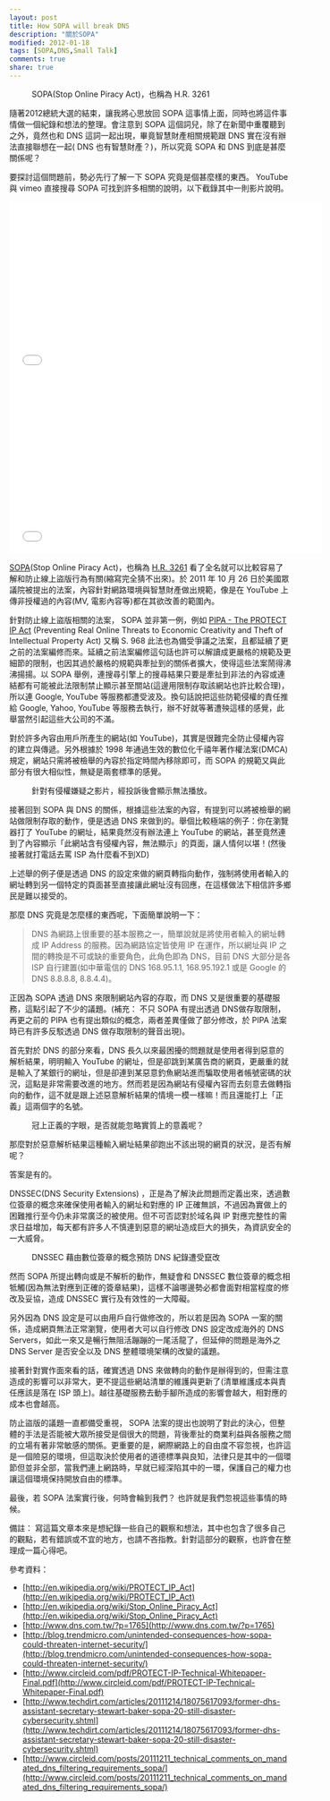 ```yaml
---
layout: post
title: How SOPA will break DNS
description: "關於SOPA"
modified: 2012-01-18
tags: [SOPA,DNS,Small Talk]
comments: true
share: true
---
```


<figure class="half">
    <img src="http://1.bp.blogspot.com/-VyMW-xGkvqk/TxMLaa5IfXI/AAAAAAAAAAg/bAoiloaAfTI/s400/IMG_2882_large_JPG_verge_medium_landscape.jpg" alt="">
    <figcaption>SOPA(Stop Online Piracy Act)，也稱為 H.R. 3261</figcaption>
</figure>

隨著2012總統大選的結束，讓我將心思放回 SOPA 這事情上面，同時也將這件事情做一個紀錄和想法的整理。會注意到 SOPA 這個詞兒，除了在新聞中重覆聽到之外，竟然也和 DNS 這詞一起出現，畢竟智慧財產相關規範跟 DNS 實在沒有辦法直接聯想在一起( DNS 也有智慧財產？)，所以究竟 SOPA 和 DNS 到底是甚麼關係呢？

要探討這個問題前，勢必先行了解一下 SOPA 究竟是個甚麼樣的東西。
YouTube 與 vimeo 直接搜尋 SOPA 可找到許多相關的說明，以下截錄其中一則影片說明。

<iframe width="560" height="315" src="//www.youtube.com/embed/SU3kYxJmWuQ" frameborder="0"> </iframe>
<iframe width="560" height="315" src="//www.youtube.com/watch?v=yDX8Lyl16Qs" frameborder="0"> </iframe>

[SOPA](http://en.wikipedia.org/wiki/Stop_Online_Piracy_Act)(Stop Online Piracy Act)，也稱為 [H.R. 3261](http://hdl.loc.gov/loc.uscongress/legislation.112hr3261) 看了全名就可以比較容易了解和防止線上盜版行為有關(縮寫完全猜不出來)。於 2011 年 10 月 26 日於美國眾議院被提出的法案，內容針對網路環境與智慧財產做出規範，像是在 YouTube 上傳非授權過的內容(MV, 電影內容等)都在其欲改善的範圍內。

針對防止線上盜版相關的法案， SOPA 並非第一例，例如  [PIPA - The PROTECT IP Act](http://en.wikipedia.org/wiki/PROTECT_IP_Act) (Preventing Real Online Threats to Economic Creativity and Theft of Intellectual Property Act) 又稱 S. 968 此法也為備受爭議之法案，且都延續了更之前的法案編修而來。延續之前法案編修這句話也許可以解讀成更嚴格的規範及更細節的限制，也因其過於嚴格的規範與牽扯到的關係者擴大，使得這些法案鬧得沸沸揚揚。以 SOPA 舉例，連搜尋引擎上的搜尋結果只要是牽扯到非法的內容或連結都有可能被此法限制禁止顯示甚至關站(這邊用限制存取該網站也許比較合理)，所以連 Google, YouTube 等服務都遭受波及。換句話說把這些防範侵權的責任推給 Google, Yahoo, YouTube 等服務去執行，辦不好就等著遭殃這樣的感覺，此舉當然引起這些大公司的不滿。

對於許多內容由用戶所產生的網站(如 YouTube)，其實是很難完全防止侵權內容的建立與傳遞。另外根據於 1998 年通過生效的數位化千禧年著作權法案(DMCA)規定，網站只需將被檢舉的內容於指定時間內移除即可，而 SOPA 的規範又與此部分有很大相似性，無疑是兩套標準的感覺。

<figure class="half">
  <img src="http://2.bp.blogspot.com/-KLa18wAbmBs/TxVHMgyAS3I/AAAAAAAAAAo/SSf9Dzlfi1U/s1600/youtube.png" alt="">
  <figcaption>針對有侵權嫌疑之影片，經投訴後會顯示無法播放。</figcaption>
</figure>

接著回到 SOPA 與 DNS 的關係，根據這些法案的內容，有提到可以將被檢舉的網站做限制存取的動作，便是透過  DNS 來做到的。舉個比較極端的例子：你在瀏覽器打了 YouTube 的網址，結果竟然沒有辦法連上 YouTube 的網站，甚至竟然連到了內容顯示「此網站含有侵權內容，無法顯示」的頁面，讓人情何以堪！(然後接著就打電話去罵 ISP 為什麼看不到XD)

上述舉的例子便是透過 DNS 的設定來做的網頁轉指向動作，強制將使用者輸入的網址轉到另一個特定的頁面甚至直接讓此網址沒有回應，在這樣做法下相信許多鄉民是難以接受的。

那麼 DNS 究竟是怎麼樣的東西呢，下面簡單說明一下：

> DNS 為網路上很重要的基本服務之一，簡單說就是將使用者輸入的網址轉成 IP Address 的服務。因為網路協定皆使用 IP 在運作，所以網址與 IP 之間的轉換是不可或缺的重要角色，此角色即為 DNS，目前 DNS 大部分是各 ISP 自行建置(如中華電信的 DNS 168.95.1.1, 168.95.192.1 或是 Google 的 DNS 8.8.8.8, 8.8.4.4)。

正因為 SOPA 透過 DNS 來限制網站內容的存取，而 DNS 又是很重要的基礎服務，這點引起了不少的議題。(補充： 不只 SOPA 有提出透過 DNS做存取限制，再更之前的 PIPA 也有提出類似的概念，兩者差異僅做了部分修改，於 PIPA 法案時已有許多反駁透過 DNS 做存取限制的聲音出現)。

首先對於 DNS 的部分來看，DNS 長久以來最困擾的問題就是使用者得到惡意的解析結果，明明輸入 YouTube 的網址，但是卻跳到某廣告商的網頁，更嚴重的就是輸入了某銀行的網址，但是卻連到某惡意釣魚網站進而騙取使用者帳號密碼的狀況，這點是非常需要改進的地方。然而若是因為網站有侵權內容而去刻意去做轉指向的動作，這不就是跟上述惡意解析結果的情境一模一樣嘛！而且還能打上「正義」這兩個字的名號。

<figure class="half">
  <img src="http://4.bp.blogspot.com/-YY9obznH-Fc/TxMLMggWOvI/AAAAAAAAAAY/kJ6yeIv_J9Q/s400/11548378_3f3489.jpg" alt="">
  <figcaption>冠上正義的字眼，是否就能忽略實質上的意義呢？</figcaption>
</figure>

那麼對於惡意解析結果這種輸入網址結果卻跑出不該出現的網頁的狀況，是否有解呢？

答案是有的。

DNSSEC(DNS Security Extensions) ，正是為了解決此問題而定義出來，透過數位簽章的概念來確保使用者輸入的網址和對應的 IP 正確無誤，不過因為實做上的困難推行至今仍未非常廣泛的被使用。但不可否認對於域名與 IP 對應完整性的需求日益增加，每天都有許多人不慎連到惡意的網址造成巨大的損失，為資訊安全的一大威脅。

<figure class="half">
  <img  style="vertical-align:middle;" src="http://2.bp.blogspot.com/-bLqZOdOUdpw/TxWzfBJWmeI/AAAAAAAAAC4/_YfIKQhV4Rk/s400/dnssec2.png" alt="">
  <figcaption>DNSSEC 藉由數位簽章的概念預防 DNS 紀錄遭受竄改</figcaption>
</figure>

然而 SOPA 所提出轉向或是不解析的動作，無疑會和 DNSSEC 數位簽章的概念相牴觸(因為無法對應到正確的簽章結果)，這樣不論哪邊勢必都會面對相當程度的修改及妥協，造成 DNSSEC 實行及有效性的一大障礙。

另外因為 DNS 設定是可以由用戶自行做修改的，所以若是因為 SOPA 一案的關係，造成網頁無法正常瀏覽，使用者大可以自行修改 DNS 設定改成海外的 DNS Servers，如此一來又是暢行無阻活蹦蹦的一尾活龍了，但延伸的問題是海外之 DNS Server 是否安全以及 DNS 整體環境架構的改變的議題。

接著針對實作面來看的話，確實透過 DNS 來做轉向的動作是辦得到的，但需注意造成的影響可以非常大，更不提這些網站清單的維護與更新了(清單維護成本與責任應該是落在 ISP 頭上)。越往基礎服務去動手腳所造成的影響會越大，相對應的成本也會越高。

防止盜版的議題一直都備受重視， SOPA 法案的提出也說明了對此的決心，但整體的手法是否能被大眾所接受是個很大的問題，背後牽扯的商業利益與各服務之間的立場有著非常敏感的關係。更重要的是，網際網路上的自由度不容忽視，也許這是一個險惡的環境，但這取決於使用者的道德標準與良知，法律只是其中的一個環節但並非全部，當我們連上網路時，早就已經深陷其中的一環，保護自己的權力也讓這個環境保持開放自由的標準。

最後，若 SOPA 法案實行後，何時會輪到我們？ 也許就是我們忽視這些事情的時候。

備註：
寫這篇文章本來是想紀錄一些自己的觀察和想法，其中也包含了很多自己的觀點，若有錯誤或不宜的地方，也請不吝指教。針對這部分的觀察，也許會在整理成一篇心得吧。

參考資料：

* [http://en.wikipedia.org/wiki/PROTECT_IP_Act](http://en.wikipedia.org/wiki/PROTECT_IP_Act)
* [http://en.wikipedia.org/wiki/Stop_Online_Piracy_Act](http://en.wikipedia.org/wiki/Stop_Online_Piracy_Act)
* [http://www.dns.com.tw/?p=1765](http://www.dns.com.tw/?p=1765)
* [http://blog.trendmicro.com/unintended-consequences-how-sopa-could-threaten-internet-security/](http://blog.trendmicro.com/unintended-consequences-how-sopa-could-threaten-internet-security/)
* [http://www.circleid.com/pdf/PROTECT-IP-Technical-Whitepaper-Final.pdf](http://www.circleid.com/pdf/PROTECT-IP-Technical-Whitepaper-Final.pdf)
* [http://www.techdirt.com/articles/20111214/18075617093/former-dhs-assistant-secretary-stewart-baker-sopa-20-still-disaster-cybersecurity.shtml](http://www.techdirt.com/articles/20111214/18075617093/former-dhs-assistant-secretary-stewart-baker-sopa-20-still-disaster-cybersecurity.shtml)
* [http://www.circleid.com/posts/20111211_technical_comments_on_mandated_dns_filtering_requirements_sopa/](http://www.circleid.com/posts/20111211_technical_comments_on_mandated_dns_filtering_requirements_sopa/)



